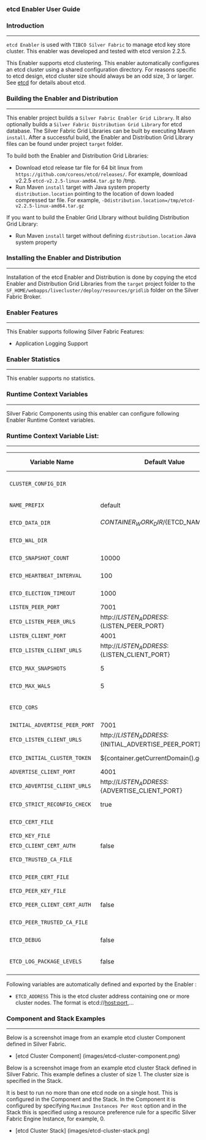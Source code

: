 ### etcd Enabler User Guide

### Introduction
--------------------------------------
`etcd Enabler` is used with `TIBCO Silver Fabric` to manage etcd key store cluster. This enabler was developed and tested with etcd version 2.2.5.

This Enabler supports etcd clustering. This enabler automatically configures an etcd cluster using a shared configuration directory. 
For reasons specific to etcd design, etcd cluster size should always be an odd size, 3 or larger. See [etcd] for details about etcd.

### Building the Enabler and Distribution
---------------------------------------------------
This enabler project builds a `Silver Fabric Enabler Grid Library`. It also optionally builds a `Silver Fabric Distribution Grid Library` for etcd database. 
The Silver Fabric Grid Libraries can be built by executing Maven `install`. After a successful build, the Enabler and Distribution Grid Library files 
can be found under project `target` folder. 

To build both the Enabler and Distribution Grid Libraries:

* Download etcd release tar file for 64 bit linux from `https://github.com/coreos/etcd/releases/`. For example,  download v2.2.5 `etcd-v2.2.5-linux-amd64.tar.gz` to /tmp.
* Run Maven `install` target with Java system property `distribution.location` pointing to the location of down loaded compressed tar file. For example, `-Ddistribution.location=/tmp/etcd-v2.2.5-linux-amd64.tar.gz`

If you want to build the Enabler Grid LIbrary without building Distribution Grid Library:

* Run Maven `install` target without defining `distribution.location` Java system property

### Installing the Enabler and Distribution
----------------------------------------------------
Installation of the etcd Enabler and Distribution is done by copying the etcd Enabler and Distribution Grid Libraries from the `target` project folder to the 
`SF_HOME/webapps/livecluster/deploy/resources/gridlib` folder on the Silver Fabric Broker. 

### Enabler Features
-------------------------------------------
This Enabler supports following Silver Fabric Features:

* Application Logging Support

### Enabler Statistics
-------------------------------------
This enabler supports no statistics.

### Runtime Context Variables
---------------------------------------
Silver Fabric Components using this enabler can configure following Enabler Runtime Context variables. 

### Runtime Context Variable List:
------------------------------------------

|Variable Name|Default Value|Type|Description|Export|Auto Increment|
|---|---|---|---|---|---|
|`CLUSTER_CONFIG_DIR`||String| etcd initial cluster configuration shared directory. This is the only variable that is required. .|false|None|
|`NAME_PREFIX`|default|String| Human-readable name prefix for this member.|false|None|
|`ETCD_DATA_DIR`|${CONTAINER_WORK_DIR}/${ETCD_NAME}.etcd|String| Path to the etcd data directory. Default value is non-persistent across restart.|false|None|
|`ETCD_WAL_DIR`||Environment| Path to the dedicated etcd wal directory.|false|None|
|`ETCD_SNAPSHOT_COUNT`|10000|Environment| Number of committed transactions to trigger a snapshot to disk.|false|None|
|`ETCD_HEARTBEAT_INTERVAL`|100|Environment| Time (in milliseconds) of a heart beat interval.|false|None|
|`ETCD_ELECTION_TIMEOUT`|1000|Environment| Time (in milliseconds) for an election to timeout.|false|None|
|`LISTEN_PEER_PORT`|7001|String| etcd listen peer port.|false|Numeric|
|`ETCD_LISTEN_PEER_URLS`|http://${LISTEN_ADDRESS}:${LISTEN_PEER_PORT}|Environment|etcd listen peer urls.|false|None|
|`LISTEN_CLIENT_PORT`|4001|String|etcd listen client port.|false|Numeric|
|`ETCD_LISTEN_CLIENT_URLS`|http://${LISTEN_ADDRESS}:${LISTEN_CLIENT_PORT}|Environment|etcd listen client urls.|false|None|
|`ETCD_MAX_SNAPSHOTS`|5|Environment|Maximum number of snapshot files to retain (0 is unlimited).|false|None|
|`ETCD_MAX_WALS`|5|Environment|Maximum number of WAL files to retain (0 is unlimited).|false|None|
|`ETCD_CORS`||Environment|Comma-separated white list of origins for CORS (cross-origin resource sharing).|false|None|
|`INITIAL_ADVERTISE_PEER_PORT`|7001|String|etcd listen peer port.|false|Numeric|
|`ETCD_LISTEN_CLIENT_URLS`|http://${LISTEN_ADDRESS}:${INITIAL_ADVERTISE_PEER_PORT}|Environment|etcd initial advertise peer urls.|false|None|
|`ETCD_INITIAL_CLUSTER_TOKEN`|${container.getCurrentDomain().getName()}|Environment|etcd initial cluster token for the etcd cluster during bootstrap..|false|None|
|`ADVERTISE_CLIENT_PORT`|4001|String|etcd advertise listen client port.|false|Numeric|
|`ETCD_ADVERTISE_CLIENT_URLS`|http://${LISTEN_ADDRESS}:${ADVERTISE_CLIENT_PORT}|Environment|etcd listen client urls.|true|None|
|`ETCD_STRICT_RECONFIG_CHECK`|true|Environment|Reject reconfiguration requests that would cause quorum loss.|false|None|
|`ETCD_CERT_FILE`||Environment|Path to the client server TLS certificate file.|false|None|
|`ETCD_KEY_FILE`||Environment|Path to the client server TLS key file.|false|None|
|`ETCD_CLIENT_CERT_AUTH`|false|Environment|Path to the client server TLS key file.|false|None|
|`ETCD_TRUSTED_CA_FILE`||Environment|Path to the client server TLS trusted CA key file.|false|None|
|`ETCD_PEER_CERT_FILE`||Environment|Path to the peer server TLS certificate file.|false|None|
|`ETCD_PEER_KEY_FILE`||Environment|Path to the peer server TLS key file.|false|None|
|`ETCD_PEER_CLIENT_CERT_AUTH`|false|Environment|Enable peer client certificate authentication.|false|None|
|`ETCD_PEER_TRUSTED_CA_FILE`||Environment|Path to the peer server TLS trusted CA file.|false|None|
|`ETCD_DEBUG`|false|Environment|Drop the default log level to DEBUG for all sub packages.|false|None|
|`ETCD_LOG_PACKAGE_LEVELS`|false|Environment|Set individual etcd sub packages to specific log levels. An example being etcdserver=WARNING,security=DEBUG.|false|None|

Following variables are automatically defined and exported by the Enabler :

* `ETCD_ADDRESS` This is the etcd  cluster address containing one or more cluster nodes. The format is etcd://<host:port>,...

### Component and Stack Examples
-----------------------------------------------
Below is a screenshot image from an example etcd cluster Component defined in Silver Fabric. 

* [etcd Cluster Component] (images/etcd-cluster-component.png)

Below is a screenshot image from an example etcd cluster Stack defined in Silver Fabric. 
This example defines a cluster of size 1. The cluster size is specified in the Stack. 

It is best to run no more than one etcd node on a single host. This is configured in the Component and the Stack. In the Component it is 
configured by specifying `Maximum Instances Per Host` option and in the Stack this is specified using a resource preference
rule for a specific Silver Fabric Engine Instance, for example, 0.

* [etcd Cluster Stack] (images/etcd-cluster-stack.png)

[etcd]:<https://github.com/coreos/etcd> 